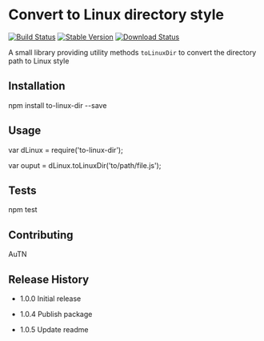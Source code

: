 # Convert to Linux directory style #

[![Build Status](https://img.shields.io/travis/autn/to-linux-dir/master.svg)](https://travis-ci.org/autn/to-linux-dir)
[![Stable Version](https://img.shields.io/npm/v/to-linux-dir.svg)](https://www.npmjs.com/package/to-linux-dir)
[![Download Status](https://img.shields.io/npm/dt/to-linux-dir.svg)](https://www.npmjs.com/package/to-linux-dir)

A small library providing utility methods `toLinuxDir` to convert the directory path to Linux style

## Installation

  npm install to-linux-dir --save

## Usage

  var dLinux = require('to-linux-dir');

  var ouput = dLinux.toLinuxDir('to/path/file.js');

## Tests

  npm test

## Contributing

AuTN

## Release History

* 1.0.0 Initial release

* 1.0.4 Publish package

* 1.0.5 Update readme

